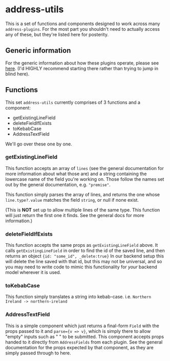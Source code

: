 # address-utils

This is a set of functions and components designed to work across many `address-plugins`. For the most part you shouldn't need to actually access any of these, but they're listed here for posterity.

## Generic information
For the generic information about how these plugins operate, please see [here](https://github.com/openlibraryenvironment/address-plugin-generic/blob/master/README.md). (I'd HIGHLY recommend starting there rather than trying to jump in blind here).

## Functions
This set `address-utils` currently comprises of 3 functions and a component:
- getExistingLineField
- deleteFieldIfExists
- toKebabCase
- AddressTextField

We'll go over these one by one.

### getExistingLineField
This function  accepts an array of `lines` (see the general documentation for more information about what those are) and a string containing the lowercase name of the field you're working on. Those follow the names set out by the general documentation, e.g. `"premise"`.

This function simply parses the array of lines, and returns the one whose `line.type?.value` matches the field `string`, or null if none exist.

(This is **NOT** set up to allow multiple lines of the same type. This function will just return the first one it finds. See the general docs for more information.)

### deleteFieldIfExists
This function accepts the same props as `getExistingLineField` above. It calls `getExistingLineField` in order to find the id of the saved line, and then returns an object `{id: "some_id", _delete:true}` In our backend setup this will delete the line saved with that id, but this may not be universal, and so you may need to write code to mimic this functionality for _your_ backend model wherever it is used.

### toKebabCase
This function simply translates a string into kebab-case.
i.e.
`Northern Ireland -> northern-ireland`

### AddressTextField
This is a simple component which just returns a final-form `Field` with the props passed to it and `parse={v => v}`, which is simply there to allow "empty" inputs such as " " to be submitted. This component accepts props handed to it directly from `AddressFields` from each plugin. See the general documentation for the props expected by that component, as they are simply passed through to here.

